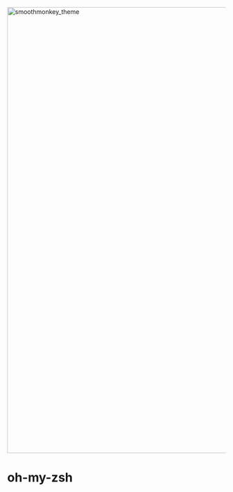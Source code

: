 <img width="1027" alt="smoothmonkey_theme" src="https://user-images.githubusercontent.com/17438047/114495050-c45aa380-9c60-11eb-97be-3ae2a068d1c0.png">

# oh-my-zsh
